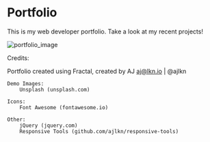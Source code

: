 # Portfolio

This is my web developer portfolio. Take a look at my recent projects!

![portfolio_image](https://user-images.githubusercontent.com/87457132/202056787-2b4ca2aa-e6d8-46b7-951e-1469c971c6d3.jpg)

Credits:

Portfolio created using Fractal, created by AJ
aj@lkn.io | @ajlkn

    Demo Images:
    	Unsplash (unsplash.com)

    Icons:
    	Font Awesome (fontawesome.io)

    Other:
    	jQuery (jquery.com)
    	Responsive Tools (github.com/ajlkn/responsive-tools)
